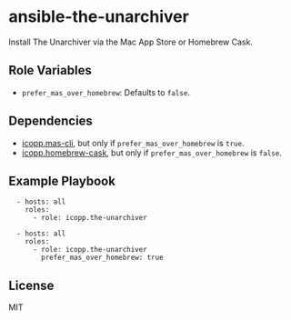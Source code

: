 # ansible-the-unarchiver

Install The Unarchiver via the Mac App Store or Homebrew Cask.

## Role Variables

* `prefer_mas_over_homebrew`: Defaults to `false`.

## Dependencies

* [icopp.mas-cli](https://github.com/icopp/ansible-mas-cli), but only if `prefer_mas_over_homebrew` is `true`.
* [icopp.homebrew-cask](https://github.com/icopp/ansible-homebrew-cask), but only if `prefer_mas_over_homebrew` is `false`.

## Example Playbook

```
  - hosts: all
    roles:
      - role: icopp.the-unarchiver
```

```
  - hosts: all
    roles:
      - role: icopp.the-unarchiver
        prefer_mas_over_homebrew: true
```

## License

MIT
